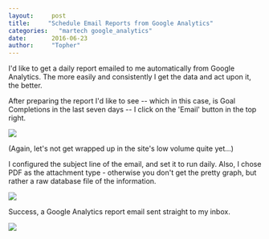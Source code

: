 ```yaml
---
layout:     post
title:     "Schedule Email Reports from Google Analytics"
categories:   "martech google_analytics"
date:       2016-06-23
author:     "Topher"
---
```

I'd like to get a daily report emailed to me automatically from Google Analytics. The more easily and consistently I get the data and act upon it, the better.

After preparing the report I'd like to see -- which in this case, is Goal Completions in the last seven days -- I click on the 'Email' button in the top right.

<div class="row">
	<div class="small-8 large-8 columns">
		<img src="{{site.url}}/images/ga/goal_report.png"/>
	</div>
</div>

(Again, let's not get wrapped up in the site's low volume quite yet...)

I configured the subject line of the email, and set it to run daily. Also, I chose PDF as the attachment type - otherwise you don't get the pretty graph, but rather a raw database file of the information.
<div class="row">
	<div class="small-8 large-8 columns">
		<img src="{{site.url}}/images/ga/configure_email.png"/>
	</div>
</div>

Success, a Google Analytics report email sent straight to my inbox.
<br/>
<div class="row">
	<div class="small-8 large-8 columns">
		<img src="{{site.url}}/images/ga/goal_report_email.png"/>
	</div>
</div>
